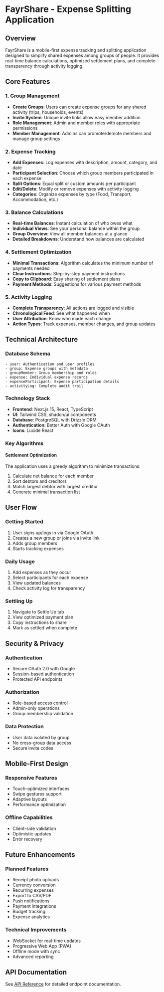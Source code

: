 # FayrShare - Expense Splitting Application

## Overview
FayrShare is a mobile-first expense tracking and splitting application designed to simplify shared expenses among groups of people. It provides real-time balance calculations, optimized settlement plans, and complete transparency through activity logging.

## Core Features

### 1. Group Management
- **Create Groups**: Users can create expense groups for any shared activity (trips, households, events)
- **Invite System**: Unique invite links allow easy member addition
- **Role Management**: Admin and member roles with appropriate permissions
- **Member Management**: Admins can promote/demote members and manage group settings

### 2. Expense Tracking
- **Add Expenses**: Log expenses with description, amount, category, and date
- **Participant Selection**: Choose which group members participated in each expense
- **Split Options**: Equal split or custom amounts per participant
- **Edit/Delete**: Modify or remove expenses with activity logging
- **Categories**: Organize expenses by type (Food, Transport, Accommodation, etc.)

### 3. Balance Calculations
- **Real-time Balances**: Instant calculation of who owes what
- **Individual Views**: See your personal balance within the group
- **Group Overview**: View all member balances at a glance
- **Detailed Breakdowns**: Understand how balances are calculated

### 4. Settlement Optimization
- **Minimal Transactions**: Algorithm calculates the minimum number of payments needed
- **Clear Instructions**: Step-by-step payment instructions
- **Copy to Clipboard**: Easy sharing of settlement plans
- **Payment Methods**: Suggestions for various payment methods

### 5. Activity Logging
- **Complete Transparency**: All actions are logged and visible
- **Chronological Feed**: See what happened when
- **User Attribution**: Know who made each change
- **Action Types**: Track expenses, member changes, and group updates

## Technical Architecture

### Database Schema
```
- user: Authentication and user profiles
- group: Expense groups with metadata
- groupMember: Group membership and roles
- expense: Individual expense records
- expenseParticipant: Expense participation details
- activityLog: Complete audit trail
```

### Technology Stack
- **Frontend**: Next.js 15, React, TypeScript
- **UI**: Tailwind CSS, shadcn/ui components
- **Database**: PostgreSQL with Drizzle ORM
- **Authentication**: Better Auth with Google OAuth
- **Icons**: Lucide React

### Key Algorithms

#### Settlement Optimization
The application uses a greedy algorithm to minimize transactions:
1. Calculate net balance for each member
2. Sort debtors and creditors
3. Match largest debtor with largest creditor
4. Generate minimal transaction list

## User Flow

### Getting Started
1. User signs up/logs in via Google OAuth
2. Creates a new group or joins via invite link
3. Adds group members
4. Starts tracking expenses

### Daily Usage
1. Add expenses as they occur
2. Select participants for each expense
3. View updated balances
4. Check activity log for transparency

### Settling Up
1. Navigate to Settle Up tab
2. View optimized payment plan
3. Copy instructions to share
4. Mark as settled when complete

## Security & Privacy

### Authentication
- Secure OAuth 2.0 with Google
- Session-based authentication
- Protected API endpoints

### Authorization
- Role-based access control
- Admin-only operations
- Group membership validation

### Data Protection
- User data isolated by group
- No cross-group data access
- Secure invite codes

## Mobile-First Design

### Responsive Features
- Touch-optimized interfaces
- Swipe gestures support
- Adaptive layouts
- Performance optimization

### Offline Capabilities
- Client-side validation
- Optimistic updates
- Error recovery

## Future Enhancements

### Planned Features
- Receipt photo uploads
- Currency conversion
- Recurring expenses
- Export to CSV/PDF
- Push notifications
- Payment integrations
- Budget tracking
- Expense analytics

### Technical Improvements
- WebSocket for real-time updates
- Progressive Web App (PWA)
- Offline mode with sync
- Advanced reporting

## API Documentation
See [API Reference](./fayrshare-api.md) for detailed endpoint documentation.